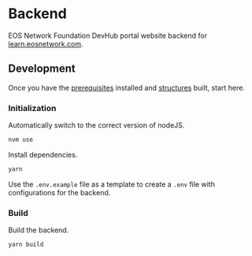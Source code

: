 # Backend
EOS Network Foundation DevHub portal website backend for [learn.eosnetwork.com](https://learn.eosnetwork.com).

## Development
Once you have the [prerequisites](../README.md#prerequisites) installed and [structures](../structures/README.md) built, start here.

### Initialization
Automatically switch to the correct version of nodeJS.
```bash
nvm use
```
Install dependencies.
```bash
yarn
```
Use the `.env.example` file as a template to create a `.env` file with configurations for the backend.

### Build
Build the backend.
```bash
yarn build
```
